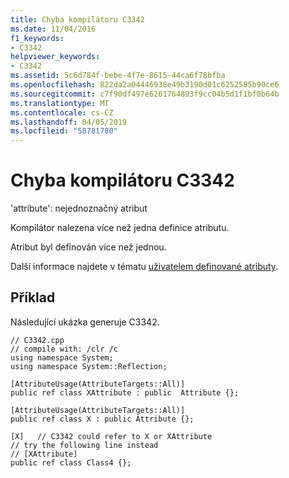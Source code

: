```yaml
---
title: Chyba kompilátoru C3342
ms.date: 11/04/2016
f1_keywords:
- C3342
helpviewer_keywords:
- C3342
ms.assetid: 5c6d784f-bebe-4f7e-8615-44ca6f78bfba
ms.openlocfilehash: 822da2a04446938e49b3190d01c6252585b90ce6
ms.sourcegitcommit: c7f90df497e6261764893f9cc04b5d1f1bf0b64b
ms.translationtype: MT
ms.contentlocale: cs-CZ
ms.lasthandoff: 04/05/2019
ms.locfileid: "58781780"
---
```

# <a name="compiler-error-c3342"></a>Chyba kompilátoru C3342

'attribute': nejednoznačný atribut

Kompilátor nalezena více než jedna definice atributu.

Atribut byl definován více než jednou.

Další informace najdete v tématu [uživatelem definované atributy](../../extensions/user-defined-attributes-cpp-component-extensions.md).

## <a name="example"></a>Příklad

Následující ukázka generuje C3342.

```
// C3342.cpp
// compile with: /clr /c
using namespace System;
using namespace System::Reflection;

[AttributeUsage(AttributeTargets::All)]
public ref class XAttribute : public  Attribute {};

[AttributeUsage(AttributeTargets::All)]
public ref class X : public Attribute {};

[X]   // C3342 could refer to X or XAttribute
// try the following line instead
// [XAttribute]
public ref class Class4 {};
```